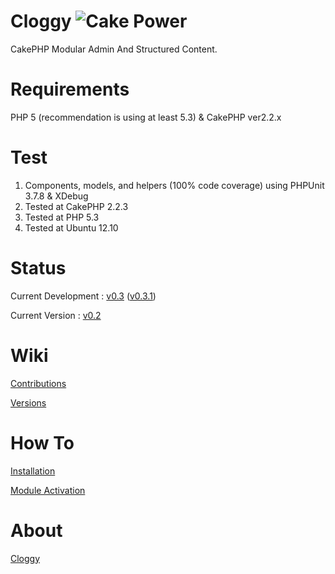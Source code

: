 Cloggy ![Cake Power](https://raw.github.com/cakephp/cakephp/master/lib/Cake/Console/Templates/skel/webroot/img/cake.power.gif)
====

CakePHP Modular Admin And Structured Content.

Requirements
============

PHP 5 (recommendation is using at least 5.3) & CakePHP ver2.2.x

Test
====

1. Components, models, and helpers (100% code coverage) using PHPUnit 3.7.8 & XDebug
2. Tested at CakePHP 2.2.3
3. Tested at PHP 5.3
4. Tested at Ubuntu 12.10

Status
======

Current Development : [v0.3](https://github.com/hiraq/Cloggy/tree/v0.3) ([v0.3.1](https://github.com/hiraq/Cloggy/tree/v0.3.1))

Current Version : [v0.2](https://github.com/hiraq/Cloggy/tree/v0.2)

Wiki
====

[Contributions](https://github.com/hiraq/Cloggy/wiki/Contributions)

[Versions](https://github.com/hiraq/Cloggy/wiki/Versions)

How To
====

[Installation](https://gist.github.com/4515725)

[Module Activation](https://gist.github.com/4515735)


About
====

[Cloggy](http://hiraq.github.com/Cloggy/)
